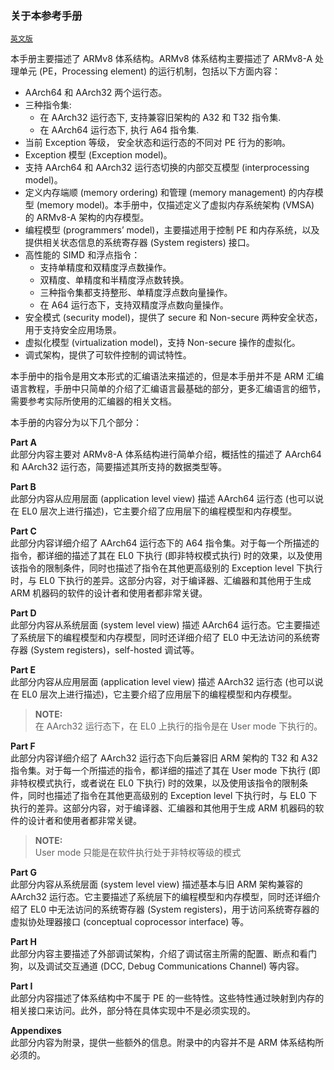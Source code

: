 ### 关于本参考手册

[`英文版`](../../en/about_this_manual.html)


本手册主要描述了 ARMv8 体系结构。ARMv8 体系结构主要描述了 ARMv8-A 处理单元 (PE，Processing element) 的运行机制，包括以下方面内容：

 * AArch64 和 AArch32 两个运行态。
 * 三种指令集:
    - 在 AArch32 运行态下, 支持兼容旧架构的 A32 和 T32 指令集.
    - 在 AArch64 运行态下, 执行 A64 指令集.
 * 当前 Exception 等级， 安全状态和运行态的不同对 PE 行为的影响。
 * Exception 模型 (Exception model)。
 * 支持 AArch64 和 AArch32 运行态切换的内部交互模型 (interprocessing model)。
 * 定义内存端顺 (memory ordering) 和管理 (memory management) 的内存模型 (memory model)。本手册中，仅描述定义了虚拟内存系统架构 (VMSA) 的 ARMv8-A 架构的内存模型。
 * 编程模型 (programmers’ model)，主要描述用于控制 PE 和内存系统，以及提供相关状态信息的系统寄存器 (System registers) 接口。
 * 高性能的 SIMD 和浮点指令：
    - 支持单精度和双精度浮点数操作。
    - 双精度、单精度和半精度浮点数转换。
    - 三种指令集都支持整形、单精度浮点数向量操作。
    - 在 A64 运行态下，支持双精度浮点数向量操作。
 * 安全模式 (security model)，提供了 secure 和 Non-secure 两种安全状态，用于支持安全应用场景。
 * 虚拟化模型 (virtualization model)，支持 Non-secure 操作的虚拟化。
 * 调式架构，提供了可软件控制的调试特性。

本手册中的指令是用文本形式的汇编语法来描述的，但是本手册并不是 ARM 汇编语言教程，手册中只简单的介绍了汇编语言最基础的部分，更多汇编语言的细节，需要参考实际所使用的汇编器的相关文档。

本手册的内容分为以下几个部分：


**Part A**  
此部分内容主要对 ARMv8-A 体系结构进行简单介绍，概括性的描述了 AArch64 和 AArch32 运行态，简要描述其所支持的数据类型等。


**Part B**  
此部分内容从应用层面 (application level view) 描述 AArch64 运行态 (也可以说在 EL0 层次上进行描述)，它主要介绍了应用层下的编程模型和内存模型。


**Part C**  
此部分内容详细介绍了 AArch64 运行态下的 A64 指令集。对于每一个所描述的指令，都详细的描述了其在 EL0 下执行 (即非特权模式执行) 时的效果，以及使用该指令的限制条件，同时也描述了指令在其他更高级别的 Exception level 下执行时，与 EL0 下执行的差异。这部分内容，对于编译器、汇编器和其他用于生成 ARM 机器码的软件的设计者和使用者都非常关键。


**Part D**  
此部分内容从系统层面 (system level view) 描述 AArch64 运行态。它主要描述了系统层下的编程模型和内存模型，同时还详细介绍了 EL0 中无法访问的系统寄存器 (System registers)，self-hosted 调试等。


**Part E**  
此部分内容从应用层面 (application level view) 描述 AArch32 运行态 (也可以说在 EL0 层次上进行描述)，它主要介绍了应用层下的编程模型和内存模型。

> **NOTE:**  
在 AArch32 运行态下，在 EL0 上执行的指令是在 User mode 下执行的。


**Part F**  
此部分内容详细介绍了 AArch32 运行态下向后兼容旧 ARM 架构的 T32 和 A32 指令集。对于每一个所描述的指令，都详细的描述了其在 User mode 下执行 (即非特权模式执行，或者说在 EL0 下执行) 时的效果，以及使用该指令的限制条件，同时也描述了指令在其他更高级别的 Exception level 下执行时，与 EL0 下执行的差异。这部分内容，对于编译器、汇编器和其他用于生成 ARM 机器码的软件的设计者和使用者都非常关键。

>**NOTE:**  
User mode 只能是在软件执行处于非特权等级的模式


**Part G**  
此部分内容从系统层面 (system level view) 描述基本与旧 ARM 架构兼容的 AArch32 运行态。它主要描述了系统层下的编程模型和内存模型，同时还详细介绍了 EL0 中无法访问的系统寄存器 (System registers)，用于访问系统寄存器的虚拟协处理器接口 (conceptual coprocessor interface) 等。


**Part H**  
此部分内容主要描述了外部调试架构，介绍了调试宿主所需的配置、断点和看门狗，以及调试交互通道 (DCC, Debug Communications Channel) 等内容。


**Part I**  
此部分内容描述了体系结构中不属于 PE 的一些特性。这些特性通过映射到内存的相关接口来访问。此外，部分特在具体实现中不是必须实现的。

**Appendixes**  
此部分内容为附录，提供一些额外的信息。附录中的内容并不是 ARM 体系结构所必须的。

